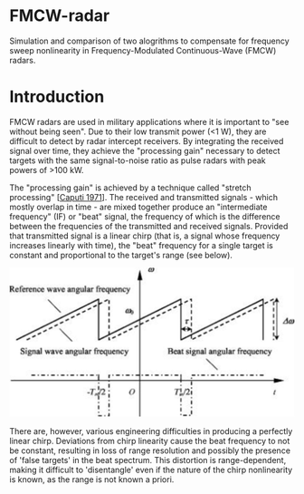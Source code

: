 # FMCW-radar
Simulation and comparison of two alogrithms to compensate for frequency sweep nonlinearity in Frequency-Modulated Continuous-Wave (FMCW) radars.

# Introduction
FMCW radars are used in military applications where it is important to "see without being seen". Due to their low transmit power (<1 W), they are difficult to detect by radar intercept receivers. By integrating the received signal over time, they achieve the  "processing gain" necessary to detect targets with the same signal-to-noise ratio as pulse radars with peak powers of >100 kW.

The "processing gain" is achieved by a technique called "stretch processing" [[Caputi 1971](http://ieeexplore.ieee.org/xpls/abs_all.jsp?arnumber=4103696)]. The received and transmitted signals - which mostly overlap in time - are mixed together produce an "intermediate frequency" (IF) or "beat" signal, the frequency of which is the difference between the frequencies of the transmitted and received signals. Provided that transmitted signal is a linear chirp (that is, a signal whose frequency increases linearly with time), the "beat" frequency for a single target is constant and proportional to the target's range (see below).

![FMCW radar principle](/Images/FMCW_schematic_SPIE.png)

There are, however, various engineering difficulties in producing a perfectly linear chirp. Deviations from chirp linearity cause the beat frequency to not be constant, resulting in loss of range resolution and possibly the presence of 'false targets' in the beat spectrum. This distortion is range-dependent, making it difficult to 'disentangle' even if the nature of the chirp nonlinearity is known, as the range is not known a priori.


